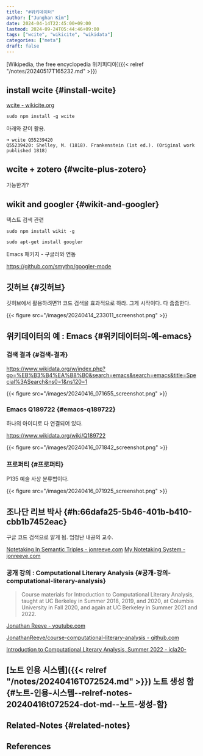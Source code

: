 ```yaml
---
title: "#위키데이터"
author: ["Junghan Kim"]
date: 2024-04-14T22:45:00+09:00
lastmod: 2024-09-24T05:44:46+09:00
tags: ["wcite", "wikicite", "wikidata"]
categories: ["meta"]
draft: false
---
```


[Wikipedia, the free encyclopedia 위키피디아]({{< relref "/notes/20240517T165232.md" >}})


## install wcite {#install-wcite}

[wcite - wikicite.org](http://wikicite.org/wcite/)

```text
sudo npm install -g wcite
```

아래와 같이 활용.

```text
➜ wcite Q55239420
Q55239420: Shelley, M. (1818). Frankenstein (1st ed.). (Original work published 1818)
```


## wcite + zotero {#wcite-plus-zotero}

가능한가?


## wikit and googler {#wikit-and-googler}

텍스트 검색 관련

```text
sudo npm install wikit -g

sudo apt-get install googler
```

Emacs 패키지 - 구글러와 연동

<https://github.com/smythp/googler-mode>


## 깃허브 {#깃허브}

깃허브에서 활용하려면?! 코드 검색을 효과적으로 하라. 그게 시작이다. 다 줍줍한다.

{{< figure src="/images/20240414_233011_screenshot.png" >}}


## 위키데이터의 예 : Emacs {#위키데이터의-예-emacs}


### 검색 결과 {#검색-결과}

<https://www.wikidata.org/w/index.php?go=%EB%B3%B4%EA%B8%B0&search=emacs&search=emacs&title=Special%3ASearch&ns0=1&ns120=1>

{{< figure src="/images/20240416_071655_screenshot.png" >}}


### Emacs Q189722 {#emacs-q189722}

하나의 아이디로 다 연결되어 있다.

<https://www.wikidata.org/wiki/Q189722>

{{< figure src="/images/20240416_071842_screenshot.png" >}}


### 프로퍼티 {#프로퍼티}

P135 예술 사상 분류법이다.

{{< figure src="/images/20240416_071925_screenshot.png" >}}


## 조나단 리브 박사 {#h:66dafa25-5b46-401b-b410-cbb1b7452eac}

구글 코드 검색으로 알게 됨. 엄청난 내공의 교수.

[Notetaking In Semantic Triples - jonreeve.com](https://jonreeve.com/2021/05/notetaking-in-semantic-triples/) [My Notetaking System - jonreeve.com](https://jonreeve.com/2020/12/my-notetaking-system/)


### 공개 강의 : Computational Literary Analysis {#공개-강의-computational-literary-analysis}

> Course materials for Introduction to Computational Literary Analysis, taught at UC Berkeley in Summer 2018, 2019, and 2020, at Columbia University in Fall 2020, and again at UC Berkeley in Summer 2021 and 2022.

[Jonathan Reeve - youtube.com](https://www.youtube.com/@jonathanreeve4729/featured)

[JonathanReeve/course-computational-literary-analysis - github.com](https://github.com/JonathanReeve/course-computational-literary-analysis)

[Introduction to Computational Literary Analysis, Summer 2022 - icla20-](https://icla2022.jonreeve.com/)


## [노트 인용 시스템]({{< relref "/notes/20240416T072524.md" >}}) 노트 생성 함 {#노트-인용-시스템--relref-notes-20240416t072524-dot-md--노트-생성-함}


## Related-Notes {#related-notes}

## References

<style>.csl-entry{text-indent: -1.5em; margin-left: 1.5em;}</style><div class="csl-bib-body">
</div>
